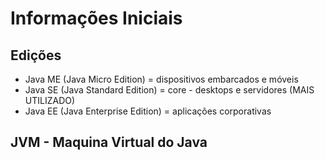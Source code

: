 # Informações Iniciais

## Edições

- Java ME (Java Micro Edition) = dispositivos embarcados e móveis
- Java SE (Java Standard Edition) = core - desktops e servidores (MAIS UTILIZADO)
- Java EE (Java Enterprise Edition) = aplicações corporativas

## JVM - Maquina Virtual do Java

